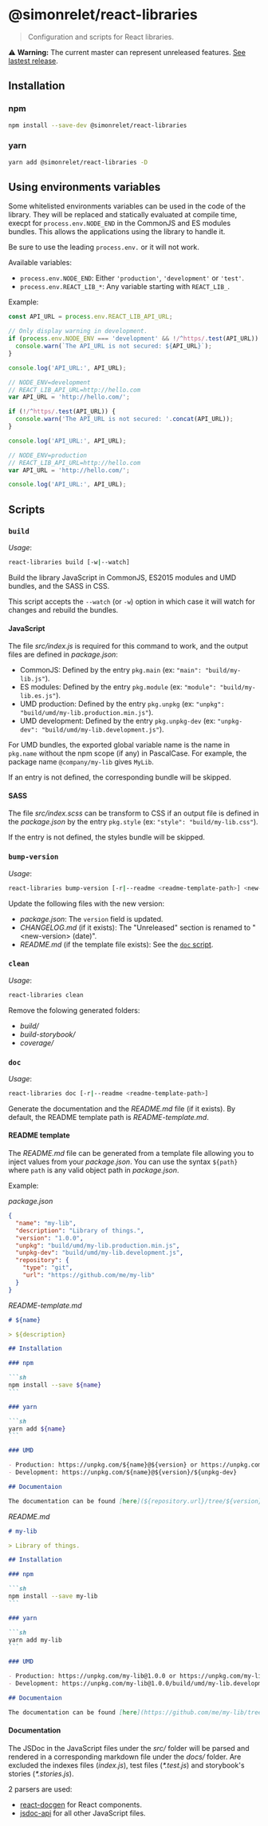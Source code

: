 <!--
  THIS FILE WAS GENERATED!
  Don't make any changes in it, update README-template.md instead.
-->

# @simonrelet/react-libraries

> Configuration and scripts for React libraries.

⚠️ **Warning:** The current master can represent unreleased features.
[See lastest release](https://github.com/simonrelet/react-libraries/tree/react-libraries-0.7.0/packages/react-libraries).

## Installation

### npm

```sh
npm install --save-dev @simonrelet/react-libraries
```

### yarn

```sh
yarn add @simonrelet/react-libraries -D
```

## Using environments variables

Some whitelisted environments variables can be used in the code of the library.
They will be replaced and statically evaluated at compile time, execpt for `process.env.NODE_END` in the CommonJS and ES modules bundles.
This allows the applications using the library to handle it.

Be sure to use the leading `process.env.` or it will not work.

Available variables:

- `process.env.NODE_END`: Either `'production'`, `'development'` or `'test'`.
- `process.env.REACT_LIB_*`: Any variable starting with `REACT_LIB_`.

Example:

```js
const API_URL = process.env.REACT_LIB_API_URL;

// Only display warning in development.
if (process.env.NODE_ENV === 'development' && !/^https/.test(API_URL)) {
  console.warn(`The API_URL is not secured: ${API_URL}`);
}

console.log('API_URL:', API_URL);
```

```js
// NODE_ENV=development
// REACT_LIB_API_URL=http://hello.com
var API_URL = 'http://hello.com/';

if (!/^https/.test(API_URL)) {
  console.warn('The API_URL is not secured: '.concat(API_URL));
}

console.log('API_URL:', API_URL);
```

```js
// NODE_ENV=production
// REACT_LIB_API_URL=http://hello.com
var API_URL = 'http://hello.com/';

console.log('API_URL:', API_URL);
```

## Scripts

### `build`

_Usage_:

```sh
react-libraries build [-w|--watch]
```

Build the library JavaScript in CommonJS, ES2015 modules and UMD bundles, and the SASS in CSS.

This script accepts the `--watch` (or `-w`) option in which case it will watch for changes and rebuild the bundles.

#### JavaScript

The file _src/index.js_ is required for this command to work, and the output files are defined in _package.json_:

- CommonJS: Defined by the entry `pkg.main` (ex: `"main": "build/my-lib.js"`).
- ES modules: Defined by the entry `pkg.module` (ex: `"module": "build/my-lib.es.js"`).
- UMD production: Defined by the entry `pkg.unpkg` (ex: `"unpkg": "build/umd/my-lib.production.min.js"`).
- UMD development: Defined by the entry `pkg.unpkg-dev` (ex: `"unpkg-dev": "build/umd/my-lib.development.js"`).

For UMD bundles, the exported global variable name is the name in `pkg.name` without the npm scope (if any) in PascalCase.
For example, the package name `@company/my-lib` gives `MyLib`.

If an entry is not defined, the corresponding bundle will be skipped.

#### SASS

The file _src/index.scss_ can be transform to CSS if an output file is defined in the _package.json_ by the entry `pkg.style` (ex: `"style": "build/my-lib.css"`).

If the entry is not defined, the styles bundle will be skipped.

### `bump-version`

_Usage_:

```sh
react-libraries bump-version [-r|--readme <readme-template-path>] <new-verison>
```

Update the following files with the new version:

- _package.json_: The `version` field is updated.
- _CHANGELOG.md_ (if it exists): The "Unreleased" section is renamed to "\<new-version> (date)".
- _README.md_ (if the template file exists): See the [`doc` script](#doc).

### `clean`

_Usage_:

```sh
react-libraries clean
```

Remove the folowing generated folders:

- _build/_
- _build-storybook/_
- _coverage/_

### `doc`

_Usage_:

```sh
react-libraries doc [-r|--readme <readme-template-path>]
```

Generate the documentation and the _README.md_ file (if it exists).
By default, the README template path is _README-template.md_.

#### README template

The _README.md_ file can be generated from a template file allowing you to inject values from your _package.json_.
You can use the syntax `${path}` where `path` is any valid object path in _package.json_.

Example:

_package.json_

```json
{
  "name": "my-lib",
  "description": "Library of things.",
  "version": "1.0.0",
  "unpkg": "build/umd/my-lib.production.min.js",
  "unpkg-dev": "build/umd/my-lib.development.js",
  "repository": {
    "type": "git",
    "url": "https://github.com/me/my-lib"
  }
}
```

_README-template.md_

````md
# ${name}

> ${description}

## Installation

### npm

```sh
npm install --save ${name}
```

### yarn

```sh
yarn add ${name}
```

### UMD

- Production: https://unpkg.com/${name}@${version} or https://unpkg.com/${name}@${version}/${unpkg}
- Development: https://unpkg.com/${name}@${version}/${unpkg-dev}

## Documentaion

The documentation can be found [here](${repository.url}/tree/${version}/docs).
````

_README.md_

````md
# my-lib

> Library of things.

## Installation

### npm

```sh
npm install --save my-lib
```

### yarn

```sh
yarn add my-lib
```

### UMD

- Production: https://unpkg.com/my-lib@1.0.0 or https://unpkg.com/my-lib@1.0.0/build/umd/my-lib.production.min.js
- Development: https://unpkg.com/my-lib@1.0.0/build/umd/my-lib.development.js

## Documentaion

The documentation can be found [here](https://github.com/me/my-lib/tree/1.0.0/docs).
````

#### Documentation

The JSDoc in the JavaScript files under the _src/_ folder will be parsed and rendered in a corresponding markdown file under the _docs/_ folder.
Are excluded the indexes files (_index.js_), test files (_\*.test.js_) and storybook's stories (_\*.stories.js_).

2 parsers are used:

- [react-docgen](https://github.com/reactjs/react-docgen) for React components.
- [jsdoc-api](https://github.com/jsdoc2md/jsdoc-api) for all other JavaScript files.
